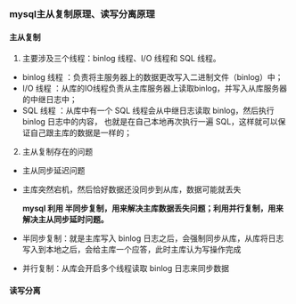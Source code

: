 ### mysql主从复制原理、读写分离原理

#### 主从复制 

1. 主要涉及三个线程：binlog 线程、I/O 线程和 SQL 线程。

- binlog 线程 ：负责将主服务器上的数据更改写入二进制文件（binlog）中；
- I/O 线程 ：从库的IO线程负责从主库服务器上读取binlog，并写入从库服务器的中继日志中；
- SQL 线程 ：从库中有一个 SQL 线程会从中继日志读取 binlog，然后执行 binlog 日志中的内容，
            也就是在自己本地再次执行一遍 SQL，这样就可以保证自己跟主库的数据是一样的；

2. 主从复制存在的问题
- 主从同步延迟问题
- 主库突然宕机，然后恰好数据还没同步到从库，数据可能就丢失<br/>

    **mysql 利用 半同步复制，用来解决主库数据丢失问题；利用并行复制，用来解决主从同步延时问题。**

- 半同步复制：就是主库写入 binlog 日志之后，会强制同步从库，从库将日志写入到本地之后，会给主库一个应答，此时主库认为写操作完成
- 并行复制：从库会开启多个线程读取 binlog 日志来同步数据


#### 读写分离
